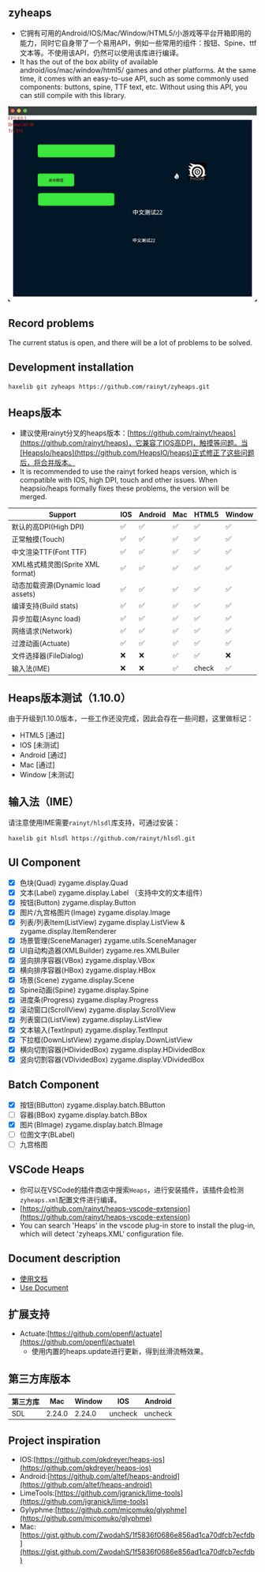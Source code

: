 ## zyheaps
- 它拥有可用的Android/IOS/Mac/Window/HTML5/小游戏等平台开箱即用的能力，同时它自身带了一个易用API，例如一些常用的组件：按钮、Spine、ttf文本等。不使用该API，仍然可以使用该库进行编译。
- It has the out of the box ability of available android/ios/mac/window/html5/ games and other platforms. At the same time, it comes with an easy-to-use API, such as some commonly used components: buttons, spine, TTF text, etc. Without using this API, you can still compile with this library.

![Example](example.png)

## Record problems
The current status is open, and there will be a lot of problems to be solved.

## Development installation
```shell
haxelib git zyheaps https://github.com/rainyt/zyheaps.git
```

## Heaps版本
- 建议使用rainyt分叉的heaps版本：[https://github.com/rainyt/heaps](https://github.com/rainyt/heaps)，它兼容了IOS高DPI，触摸等问题。当[HeapsIo/heaps](https://github.com/HeapsIO/heaps)正式修正了这些问题后，将合并版本。
- It is recommended to use the rainyt forked heaps version, which is compatible with IOS, high DPI, touch and other issues. When heapsio/heaps formally fixes these problems, the version will be merged.

|  Support   | IOS  | Android | Mac | HTML5 | Window |
|  ----  | ----  | --- | --- | --- | --- |
| 默认的高DPI(High DPI)  | ✅ | ✅ | ✅ | ✅ | ✅ |
| 正常触摸(Touch)  | ✅ | ✅ | ✅ | ✅ | ✅ |
| 中文渲染TTF(Font TTF)  | ✅ | ✅ | ✅ | ✅ | ✅ |
| XML格式精灵图(Sprite XML format)  | ✅ | ✅ | ✅ | ✅ | ✅ |
| 动态加载资源(Dynamic load assets)  | ✅ | ✅ | ✅ | ✅ | ✅ |
| 编译支持(Build stats)  | ✅ | ✅ | ✅ | ✅ | ✅ |
| 异步加载(Async load) | ✅ | ✅ | ✅ | ✅ | ✅ |
| 网络请求(Network) | ✅ | ✅ | ✅ | ✅ | ✅ |
| 过渡动画(Actuate) | ✅ | ✅ | ✅ | ✅ | ✅ |
| 文件选择器(FileDialog) | ❌ | ❌ | ✅ | ✅ | ❌ |
| 输入法(IME) | ❌ | ❌ | ✅ |  check  | ✅  |

## Heaps版本测试（1.10.0）
由于升级到1.10.0版本，一些工作还没完成，因此会存在一些问题，这里做标记：
- HTML5 [通过]
- IOS [未测试]
- Android [通过]
- Mac [通过]
- Window [未测试]

## 输入法（IME）
请注意使用IME需要`rainyt/hlsdl`库支持，可通过安装：
```shell
haxelib git hlsdl https://github.com/rainyt/hlsdl.git
```

## UI Component
- [x] 色块(Quad) zygame.display.Quad
- [x] 文本(Label) zygame.display.Label （支持中文的文本组件）
- [x] 按钮(Button) zygame.display.Button
- [x] 图片/九宫格图片(Image) zygame.display.Image
- [x] 列表/列表Item(ListView) zygame.display.ListView & zygame.display.ItemRenderer
- [x] 场景管理(SceneManager) zygame.utils.SceneManager
- [x] UI自动构造器(XMLBuilder) zygame.res.XMLBuiler
- [x] 竖向排序容器(VBox) zygame.display.VBox
- [x] 横向排序容器(HBox) zygame.display.HBox
- [x] 场景(Scene) zygame.display.Scene
- [x] Spine动画(Spine) zygame.display.Spine
- [x] 进度条(Progress) zygame.display.Progress
- [x] 滚动窗口(ScrollView) zygame.display.ScrollView
- [x] 列表窗口(ListView) zygame.display.ListView
- [x] 文本输入(TextInput) zygame.display.TextInput
- [x] 下拉框(DownListView) zygame.display.DownListView
- [x] 横向切割容器(HDividedBox) zygame.display.HDividedBox
- [x] 竖向切割容器(VDividedBox) zygame.display.VDividedBox

## Batch Component
- [x] 按钮(BButton) zygame.display.batch.BButton
- [ ] 容器(BBox) zygame.display.batch.BBox
- [x] 图片(BImage) zygame.display.batch.BImage
- [ ] 位图文字(BLabel)
- [ ] 九宫格图

## VSCode Heaps
- 你可以在VSCode的插件商店中搜索`Heaps`，进行安装插件，该插件会检测`zyheaps.xml`配置文件进行编译。
- [https://github.com/rainyt/heaps-vscode-extension](https://github.com/rainyt/heaps-vscode-extension)
- You can search 'Heaps' in the vscode plug-in store to install the plug-in, which will detect 'zyheaps.XML' configuration file.

## Document description
- [使用文档](https://github.com/rainyt/zyheaps/wiki/%E5%9F%BA%E7%A1%80%E4%BD%BF%E7%94%A8%E6%96%87%E6%A1%A3%EF%BC%88%E4%B8%AD%E6%96%87%EF%BC%89)
- [Use Document](https://github.com/rainyt/zyheaps/wiki/Use-(EN))

## 扩展支持
- Actuate:[https://github.com/openfl/actuate](https://github.com/openfl/actuate)
    - 使用内置的heaps.update进行更新，得到丝滑流畅效果。

## 第三方库版本
| 第三方库 | Mac | Window | IOS | Android |
|  ----  | ----  | --- | --- | --- |
| SDL | 2.24.0 | 2.24.0 | uncheck | uncheck |

## Project inspiration
- IOS:[https://github.com/qkdreyer/heaps-ios](https://github.com/qkdreyer/heaps-ios)
- Android:[https://github.com/altef/heaps-android](https://github.com/altef/heaps-android)
- LimeTools:[https://github.com/jgranick/lime-tools](https://github.com/jgranick/lime-tools)
- Gylyphme:[https://github.com/micomuko/glyphme](https://github.com/micomuko/glyphme)
- Mac:[https://gist.github.com/ZwodahS/1f5836f0686e856ad1ca70dfcb7ecfdb](https://gist.github.com/ZwodahS/1f5836f0686e856ad1ca70dfcb7ecfdb)